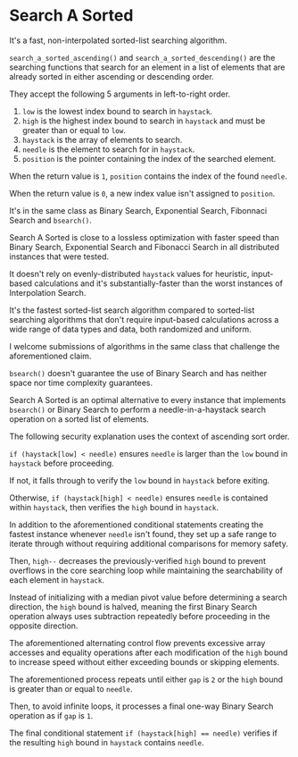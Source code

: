 # Search A Sorted

It's a fast, non-interpolated sorted-list searching algorithm.

`search_a_sorted_ascending()` and `search_a_sorted_descending()` are the searching functions that search for an element in a list of elements that are already sorted in either ascending or descending order.

They accept the following 5 arguments in left-to-right order.

1. `low` is the lowest index bound to search in `haystack`.
2. `high` is the highest index bound to search in `haystack` and must be greater than or equal to `low`.
3. `haystack` is the array of elements to search.
4. `needle` is the element to search for in `haystack`.
5. `position` is the pointer containing the index of the searched element.

When the return value is `1`, `position` contains the index of the found `needle`.

When the return value is `0`, a new index value isn't assigned to `position`.

It's in the same class as Binary Search, Exponential Search, Fibonnaci Search and `bsearch()`.

Search A Sorted is close to a lossless optimization with faster speed than Binary Search, Exponential Search and Fibonacci Search in all distributed instances that were tested.

It doesn't rely on evenly-distributed `haystack` values for heuristic, input-based calculations and it's substantially-faster than the worst instances of Interpolation Search.

It's the fastest sorted-list search algorithm compared to sorted-list searching algorithms that don't require input-based calculations across a wide range of data types and data, both randomized and uniform.

I welcome submissions of algorithms in the same class that challenge the aforementioned claim.

`bsearch()` doesn't guarantee the use of Binary Search and has neither space nor time complexity guarantees.

Search A Sorted is an optimal alternative to every instance that implements `bsearch()` or Binary Search to perform a needle-in-a-haystack search operation on a sorted list of elements.

The following security explanation uses the context of ascending sort order.

`if (haystack[low] < needle)` ensures `needle` is larger than the `low` bound in `haystack` before proceeding.

If not, it falls through to verify the `low` bound in `haystack` before exiting.

Otherwise, `if (haystack[high] < needle)` ensures `needle` is contained within `haystack`, then verifies the `high` bound in `haystack`.

In addition to the aforementioned conditional statements creating the fastest instance whenever `needle` isn't found, they set up a safe range to iterate through without requiring additional comparisons for memory safety.

Then, `high--` decreases the previously-verified `high` bound to prevent overflows in the core searching loop while maintaining the searchability of each element in `haystack`.

Instead of initializing with a median pivot value before determining a search direction, the `high` bound is halved, meaning the first Binary Search operation always uses subtraction repeatedly before proceeding in the opposite direction.

The aforementioned alternating control flow prevents excessive array accesses and equality operations after each modification of the `high` bound to increase speed without either exceeding bounds or skipping elements.

The aforementioned process repeats until either `gap` is `2` or the `high` bound is greater than or equal to `needle`.

Then, to avoid infinite loops, it processes a final one-way Binary Search operation as if `gap` is `1`.

The final conditional statement `if (haystack[high] == needle)` verifies if the resulting `high` bound in `haystack` contains `needle`.
